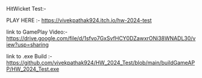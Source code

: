 HitWicket Test:-

PLAY HERE :- https://vivekpathak924.itch.io/hw-2024-test

link to GamePlay Video:- https://drive.google.com/file/d/1sfvo7GxSvfHCY0DZawxrONi38WNADL30/view?usp=sharing

link to .exe Build :- https://github.com/vivekpathak924/HW_2024_Test/blob/main/buildGameAPP/HW_2024_Test.exe
